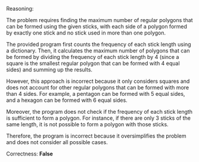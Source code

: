 Reasoning:

The problem requires finding the maximum number of regular polygons that can be formed using the given sticks, with each side of a polygon formed by exactly one stick and no stick used in more than one polygon.

The provided program first counts the frequency of each stick length using a dictionary. Then, it calculates the maximum number of polygons that can be formed by dividing the frequency of each stick length by 4 (since a square is the smallest regular polygon that can be formed with 4 equal sides) and summing up the results.

However, this approach is incorrect because it only considers squares and does not account for other regular polygons that can be formed with more than 4 sides. For example, a pentagon can be formed with 5 equal sides, and a hexagon can be formed with 6 equal sides.

Moreover, the program does not check if the frequency of each stick length is sufficient to form a polygon. For instance, if there are only 3 sticks of the same length, it is not possible to form a polygon with those sticks.

Therefore, the program is incorrect because it oversimplifies the problem and does not consider all possible cases.

Correctness: **False**